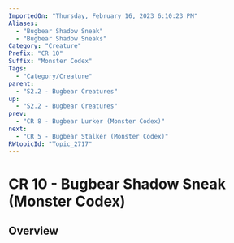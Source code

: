 ```yaml
---
ImportedOn: "Thursday, February 16, 2023 6:10:23 PM"
Aliases:
  - "Bugbear Shadow Sneak"
  - "Bugbear Shadow Sneaks"
Category: "Creature"
Prefix: "CR 10"
Suffix: "Monster Codex"
Tags:
  - "Category/Creature"
parent:
  - "S2.2 - Bugbear Creatures"
up:
  - "S2.2 - Bugbear Creatures"
prev:
  - "CR 8 - Bugbear Lurker (Monster Codex)"
next:
  - "CR 5 - Bugbear Stalker (Monster Codex)"
RWtopicId: "Topic_2717"
---
```

# CR 10 - Bugbear Shadow Sneak (Monster Codex)
## Overview
